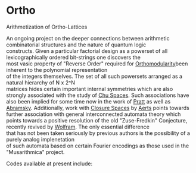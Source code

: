 # Ortho
Arithmetization of Ortho-Lattices

An ongoing project on the deeper connections between arithmetic combinatorial structures and the nature of quantum logic<br> constructs. Given a particular factorial design as a powerset of all lexicographically ordered bit-strings one discovers the<br>
most vasic property of "Reverse Order" required for <a href="https://en.wikipedia.org/wiki/Complemented_lattice">Orthomodularity</a>been inherent to the polynomial representation<br>
of the integers themselves. The set of all such powersets arranged as a natural hierarchy of N x 2^N<br> matrices hides certain 
important internal symmetries which are also strongly associated  with the study of <a href="http://chu.stanford.edu">Chu Spaces</a>. Such associations have also been implied for some time now in the work of <a href="http://boole.stanford.edu/pub/ph94.pdf">Pratt</a> as well as 
<a href="https://www.cs.ox.ac.uk/files/2372/RR-09-08.pdf">Abramsky</a>. Additionally, work with 
<a href="">Closure Spaces</a> by <a href="https://en.wikipedia.org/wiki/Diederik_Aerts">Aerts</a> points towards further association with general interconnected automata theory which points towards a positive resolution of the old "Zuse-Fredkin" Conjecture, recently revived by <a href="www.wolframscience.com/nksonline/toc.html">Wolfram</a>. The only essential difference<br> that has not been taken seriously by previous authors is the possibility of a purely analog implenetation<br>
of such automata based on certain Fourier encodings as those used in the "Musarithmica" project.

Codes available at present include:
